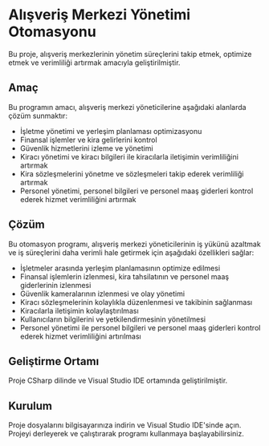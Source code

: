 # Alışveriş Merkezi Yönetimi Otomasyonu

Bu proje, alışveriş merkezlerinin yönetim süreçlerini takip etmek, optimize etmek ve verimliliği artırmak amacıyla geliştirilmiştir.

## Amaç

Bu programın amacı, alışveriş merkezi yöneticilerine aşağıdaki alanlarda çözüm sunmaktır:

- İşletme yönetimi ve yerleşim planlaması optimizasyonu
- Finansal işlemler ve kira gelirlerini kontrol
- Güvenlik hizmetlerini izleme ve yönetimi
- Kiracı yönetimi ve kiracı bilgileri ile kiracılarla iletişimin verimliliğini artırmak
- Kira sözleşmelerini yönetme ve sözleşmeleri takip ederek verimliliği artırmak
- Personel yönetimi, personel bilgileri ve personel maaş giderleri kontrol ederek hizmet verimliliğini artırmak 

## Çözüm

Bu otomasyon programı, alışveriş merkezi yöneticilerinin iş yükünü azaltmak ve iş süreçlerini daha verimli hale getirmek için aşağıdaki özellikleri sağlar:

- İşletmeler arasında yerleşim planlamasının optimize edilmesi
- Finansal işlemlerin izlenmesi, kira tahsilatının ve personel maaş giderlerinin izlenmesi
- Güvenlik kameralarının izlenmesi ve olay yönetimi
- Kiracı sözleşmelerinin kolaylıkla düzenlenmesi ve takibinin sağlanması
- Kiracılarla iletişimin kolaylaştırılması
- Kullanıcıların bilgilerini ve yetkilendirmesinin yönetilmesi
- Personel yönetimi ile personel bilgileri ve personel maaş giderleri kontrol ederek hizmet verimliliğini artırılması

## Geliştirme Ortamı

Proje CSharp dilinde ve Visual Studio IDE ortamında geliştirilmiştir.

## Kurulum

Proje dosyalarını bilgisayarınıza indirin ve Visual Studio IDE'sinde açın. Projeyi derleyerek ve çalıştırarak programı kullanmaya başlayabilirsiniz.

